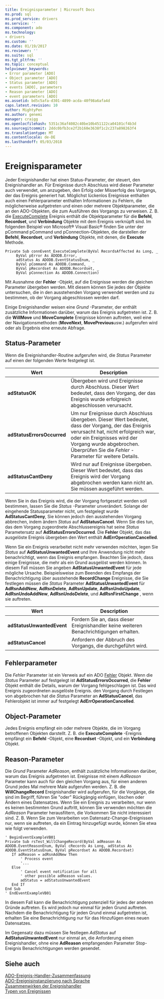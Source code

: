 ```yaml
---
title: Ereignisparameter | Microsoft Docs
ms.prod: sql
ms.prod_service: drivers
ms.service: ''
ms.component: ado
ms.technology:
- drivers
ms.custom: ''
ms.date: 01/19/2017
ms.reviewer: ''
ms.suite: sql
ms.tgt_pltfrm: ''
ms.topic: conceptual
helpviewer_keywords:
- Error parameter [ADO]
- Object parameter [ADO]
- Status parameter [ADO]
- events [ADO], parameters
- Reason parameter [ADO]
- event parameters [ADO]
ms.assetid: bd5c5afa-d301-4899-acda-40f98a6afa4d
caps.latest.revision: 10
author: MightyPen
ms.author: genemi
manager: craigg
ms.openlocfilehash: 5351c36af4082c40be10b451122ca04101cf4b3d
ms.sourcegitcommit: 2ddc0bfb3ce2f2b160e3638f1c2c237a898263f4
ms.translationtype: MT
ms.contentlocale: de-DE
ms.lasthandoff: 05/03/2018
---
```

# <a name="event-parameters"></a>Ereignisparameter
Jeder Ereignishandler hat einen Status-Parameter, der steuert, den Ereignishandler an. Für Ereignisse durch Abschluss wird dieser Parameter auch verwendet, um anzugeben, den Erfolg oder Misserfolg des Vorgangs, der das Ereignis generiert hat. Möglichst lückenlos Ereignisse enthalten auch einen Fehlerparameter enthalten Informationen zu Fehlern, die möglicherweise aufgetreten und einen oder mehrere Objektparameter, die an den ADO-Objekten, die zum Ausführen des Vorgangs zu verweisen. Z. B. die [ExecuteComplete](../../../ado/reference/ado-api/executecomplete-event-ado.md) Ereignis enthält die Objektparameter für die **Befehl**, **Recordset**, und **Verbindung** Objekte mit dem Ereignis verknüpft sind. Im folgenden Beispiel von Microsoft® Visual Basic® finden Sie unter der pCommand pCommand und pConnection-Objekten, die darstellen der **Befehl**, **Recordset**, und **Verbindung** Objekte, mit denen, die **Execute** Methode.  
  
```  
Private Sub connEvent_ExecuteComplete(ByVal RecordsAffected As Long, _  
     ByVal pError As ADODB.Error, _  
     adStatus As ADODB.EventStatusEnum, _  
     ByVal pCommand As ADODB.Command, _  
     ByVal pRecordset As ADODB.Recordset, _  
     ByVal pConnection As ADODB.Connection)  
```  
  
 Mit Ausnahme der **Fehler** -Objekt, auf die Ereignisse werden die gleichen Parameter übergeben werden. Mit diesem können Sie jedes der Objekte untersuchen, die in den ausstehenden Vorgang verwendet werden und zu bestimmen, ob der Vorgang abgeschlossen werden darf.  
  
 Einige Ereignishandler weisen eine *Grund* -Parameter, der enthält zusätzliche Informationen darüber, warum das Ereignis aufgetreten ist. Z. B. die **WillMove** und **MoveComplete** Ereignisse können auftreten, weil eine der Navigationsmethoden (**MoveNext**, **MovePrevious**usw.) aufgerufen wird oder als Ergebnis eine erneute Abfrage.  
  
## <a name="status-parameter"></a>Status-Parameter  
 Wenn die Ereignishandler-Routine aufgerufen wird, die *Status* Parameter auf einen der folgenden Werte festgelegt ist.  
  
|Wert|Description|  
|-----------|-----------------|  
|**adStatusOK**|Übergeben wird und Ereignisse durch Abschluss. Dieser Wert bedeutet, dass den Vorgang, der das Ereignis wurde erfolgreich abgeschlossen verursacht.|  
|**adStatusErrorsOccurred**|Um nur Ereignisse durch Abschluss übergeben. Dieser Wert bedeutet, dass der Vorgang, der das Ereignis verursacht hat, nicht erfolgreich war, oder ein Ereignisses wird der Vorgang wurde abgebrochen. Überprüfen Sie die *Fehler* -Parameter für weitere Details.|  
|**adStatusCantDeny**|Wird nur auf Ereignisse übergeben. Dieser Wert bedeutet, dass das Ereignis wird der Vorgang abgebrochen werden kann nicht an. Sie müssen ausgeführt werden.|  
  
 Wenn Sie in das Ereignis wird, die der Vorgang fortgesetzt werden soll bestimmen, lassen Sie die *Status* -Parameter unverändert. Solange der eingehende Statusparameter nicht, um festgelegt wurde **AdStatusCantDeny**, Sie können jedoch den ausstehenden Vorgang abbrechen, indem ändern *Status* auf **AdStatusCancel**. Wenn Sie dies tun, das dem Vorgang zugeordnete Abschlussereignis hat seine *Status* Parametersatz auf **AdStatusErrorsOccurred**. Die **Fehler** Objekt, das das ausgelöste Ereignis übergeben den Wert enthält **AdErrOperationCancelled**.  
  
 Wenn Sie ein Ereignis verarbeitet nicht mehr verwenden möchten, legen Sie *Status* auf **AdStatusUnwantedEvent** und Ihre Anwendung nicht mehr benachrichtigt, wenn das Ereignis empfangen. Beachten Sie jedoch, dass einige Ereignisse, die mehr als ein Grund ausgelöst werden können. In diesem Fall müssen Sie angeben **AdStatusUnwantedEvent** für jede mögliche Ursache. Beispielsweise zum Beenden des Empfangs der Benachrichtigung über ausstehende **RecordChange** Ereignisse, die Sie festlegen müssen die *Status* Parameter **AdStatusUnwantedEvent** für  **AdRsnAddNew**, **AdRsnDelete**, **AdRsnUpdate**, **AdRsnUndoUpdate**, **AdRsnUndoAddNew**, **AdRsnUndoDelete**, und **AdRsnFirstChange** , wenn sie auftreten.  
  
|Wert|Description|  
|-----------|-----------------|  
|**adStatusUnwantedEvent**|Fordern Sie an, dass dieser Ereignishandler keine weiteren Benachrichtigungen erhalten.|  
|**adStatusCancel**|Anfordern der Abbruch des Vorgangs, die durchgeführt wird.|  
  
## <a name="error-parameter"></a>Fehlerparameter  
 Die *Fehler* Parameter ist ein Verweis auf ein ADO [Fehler](../../../ado/reference/ado-api/error-object.md) Objekt. Wenn die *Status* Parameter auf festgelegt ist **AdStatusErrorsOccurred**, die **Fehler** Objekt enthält die Details, warum der Vorgang fehlgeschlagen ist. Das wird Ereignis zugeordneten ausgelöste Ereignis. den Vorgang durch Festlegen von abgebrochen hat die *Status* Parameter an **AdStatusCancel**, das Fehlerobjekt ist immer auf festgelegt  **AdErrOperationCancelled**.  
  
## <a name="object-parameter"></a>Object-Parameter  
 Jedes Ereignis empfängt ein oder mehrere Objekte, die im Vorgang betroffenen Objekten darstellt. Z. B. die **ExecuteComplete** -Ereignis empfängt ein **Befehl** -Objekt, eine **Recordset** -Objekt, und ein **Verbindung** Objekt.  
  
## <a name="reason-parameter"></a>Reason-Parameter  
 Die *Grund* Parameter *AdReason*, enthält zusätzliche Informationen darüber, warum das Ereignis aufgetreten ist. Ereignisse mit einem *AdReason* Parameter kann auch für den gleichen Vorgang aus, für einen anderen Grund jedes Mal mehrere Male aufgerufen werden. Z. B. die **WillChangeRecord** Ereignishandler wird aufgerufen, für die Vorgänge, die sind im Begriff, führen Sie "oder" Rückgängig einfügen, löschen oder Ändern eines Datensatzes. Wenn Sie ein Ereignis zu verarbeiten, nur wenn es keinen bestimmten Grund auftritt, können Sie verwenden möchten die *AdReason* Parameter herausfiltern, die Vorkommen Sie nicht interessiert sind. Z. B. Wenn Sie zum Verarbeiten von Datensatz-Change-Ereignissen nur, wenn sie auftreten, da ein Eintrag hinzugefügt wurde, können Sie etwa wie folgt verwenden.  
  
```  
' BeginEventExampleVB01  
Private Sub rsTest_WillChangeRecord(ByVal adReason As ADODB.EventReasonEnum, ByVal cRecords As Long, adStatus As ADODB.EventStatusEnum, ByVal pRecordset As ADODB.Recordset)  
   If adReason = adRsnAddNew Then  
       ' Process event  
       '...  
   Else  
       ' Cancel event notification for all  
       ' other possible adReason values.  
       adStatus = adStatusUnwantedEvent  
   End If  
End Sub  
' EndEventExampleVB01  
```  
  
 In diesem Fall kann die Benachrichtigung potenziell für jedes der anderen Gründe auftreten. Es wird jedoch nur einmal für jeden Grund auftreten. Nachdem die Benachrichtigung für jeden Grund einmal aufgetreten ist, erhalten Sie eine Benachrichtigung nur für das Hinzufügen eines neuen Datensatzes.  
  
 Im Gegensatz dazu müssen Sie festlegen *AdStatus* auf **AdStatusUnwantedEvent** nur einmal an, die Anforderung einen Ereignishandler, ohne eine **AdReason** empfangenden Parameter Stop-Ereignis Benachrichtigungen werden gesendet.  
  
## <a name="see-also"></a>Siehe auch  
 [ADO-Ereignis-Handler-Zusammenfassung](../../../ado/guide/data/ado-event-handler-summary.md)   
 [ADO-Ereignisinstanziierung nach Sprache](../../../ado/guide/data/ado-event-instantiation-by-language.md)   
 [Zusammenwirken der Ereignishandler](../../../ado/guide/data/how-event-handlers-work-together.md)   
 [Typen von Ereignissen](../../../ado/guide/data/types-of-events.md)
